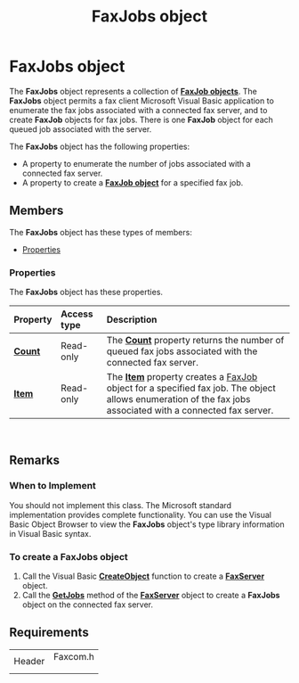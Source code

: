 ﻿---
Description: 'The FaxJobs object represents a collection of FaxJob objects.'
ms.assetid: '9df2f27f-b0a6-4ba5-920b-320dd83f6e40'
title: FaxJobs object
---

# FaxJobs object

The **FaxJobs** object represents a collection of [**FaxJob objects**](-mfax-faxjob-object-visual-basic-.md). The **FaxJobs** object permits a fax client Microsoft Visual Basic application to enumerate the fax jobs associated with a connected fax server, and to create **FaxJob** objects for fax jobs. There is one **FaxJob** object for each queued job associated with the server.

The **FaxJobs** object has the following properties:

-   A property to enumerate the number of jobs associated with a connected fax server.
-   A property to create a [**FaxJob object**](-mfax-faxjob-object-visual-basic-.md) for a specified fax job.

## Members

The **FaxJobs** object has these types of members:

-   [Properties](#properties)

### Properties

The **FaxJobs** object has these properties.



| Property                                                | Access type          | Description                                                                                                                                                                                                                   |
|:--------------------------------------------------------|:---------------------|:------------------------------------------------------------------------------------------------------------------------------------------------------------------------------------------------------------------------------|
| [**Count**](-mfax-ifaxjobs-get-count-vb.md)<br/> | Read-only<br/> | The [**Count**](-mfax-ifaxjobs-get-count-vb.md) property returns the number of queued fax jobs associated with the connected fax server.<br/>                                                                          |
| [**Item**](-mfax-ifaxjobs-get-item-vb.md)<br/>   | Read-only<br/> | The [**Item**](-mfax-ifaxjobs-get-item-vb.md) property creates a [FaxJob](-mfax-faxjob.md) object for a specified fax job. The object allows enumeration of the fax jobs associated with a connected fax server.<br/> |



 

## Remarks

### When to Implement

You should not implement this class. The Microsoft standard implementation provides complete functionality. You can use the Visual Basic Object Browser to view the **FaxJobs** object's type library information in Visual Basic syntax.

### To create a FaxJobs object

1.  Call the Visual Basic [**CreateObject**](ec11fd03-b420-412f-b25a-057f877cefbc) function to create a [**FaxServer**](-mfax-faxserver-object-visual-basic-.md) object.
2.  Call the [**GetJobs**](-mfax-ifaxserver-getjobs-vb.md) method of the [**FaxServer**](-mfax-faxserver-object-visual-basic-.md) object to create a **FaxJobs** object on the connected fax server.

## Requirements



|                   |                                                                                     |
|-------------------|-------------------------------------------------------------------------------------|
| Header<br/> | <dl> <dt>Faxcom.h</dt> </dl> |



 

 




